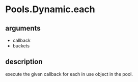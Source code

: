 # Pools.Dynamic.each

## arguments

+ callback
+ buckets

## description

execute the given callback for each in use object in the pool.